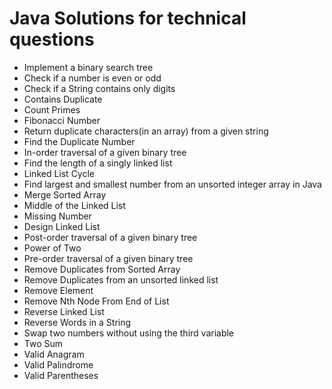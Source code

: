 # Java Solutions for technical questions

- Implement a binary search tree
- Check if a number is even or odd
- Check if a String contains only digits
- Contains Duplicate
- Count Primes
- Fibonacci Number
- Return duplicate characters(in an array) from a given string
- Find the Duplicate Number
- In-order traversal of a given binary tree
- Find the length of a singly linked list
- Linked List Cycle
- Find largest and smallest number from an unsorted integer array in Java
- Merge Sorted Array
- Middle of the Linked List
- Missing Number
- Design Linked List
- Post-order traversal of a given binary tree
- Power of Two
- Pre-order traversal of a given binary tree
- Remove Duplicates from Sorted Array
- Remove Duplicates from an unsorted linked list
- Remove Element
- Remove Nth Node From End of List
- Reverse Linked List
- Reverse Words in a String
- Swap two numbers without using the third variable
- Two Sum
- Valid Anagram
- Valid Palindrome
- Valid Parentheses
